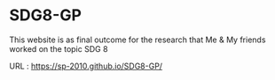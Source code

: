 # SDG8-GP
This website is as final outcome for the research that Me & My friends worked on the topic SDG 8 

URL : https://sp-2010.github.io/SDG8-GP/
